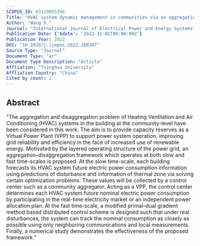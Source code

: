 ```yaml
---
SCOPUS_ID: 85129065398
Title: "HVAC system dynamic management in communities via an aggregation–disaggregation framework"
Author: "Wang X."
Journal: "International Journal of Electrical Power and Energy Systems"
Publication Date: {'$date': '2022-11-01T00:00:00Z'}
Publication Year: 2022
DOI: "10.1016/j.ijepes.2022.108207"
Source Type: "Journal"
Document Type: "ar"
Document Type Description: "Article"
Affliation: "Tsinghua University"
Affliation Country: "China"
Cited by count: 2
---
```


## Abstract
"The aggregation and disaggregation problem of Heating Ventilation and Air Conditioning (HVAC) systems in the building at the community-level have been considered in this work. The aim is to provide capacity reserves as a Virtual Power Plant (VPP) to support power system operation, improving grid reliability and efficiency in the face of increased use of renewable energy. Motivated by the layered operating structure of the power grid, an aggregation–disaggregation framework which operates at both slow and fast time-scales is proposed. At the slow time-scale, each building forecasts its HVAC system future electric power consumption information using predictions of disturbance and information of thermal zone via solving certain optimization problems. These values will be collected by a control center such as a community aggregator. Acting as a VPP, the control center determines each HVAC system future nominal electric power consumption by participating in the real-time electricity market or an independent power allocation plan. At the fast time-scale, a modified primal–dual gradient method based distributed control scheme is designed such that under real disturbances, the system can track the nominal consumption as closely as possible using only neighboring communications and local measurements. Finally, a numerical study demonstrates the effectiveness of the proposed framework."
